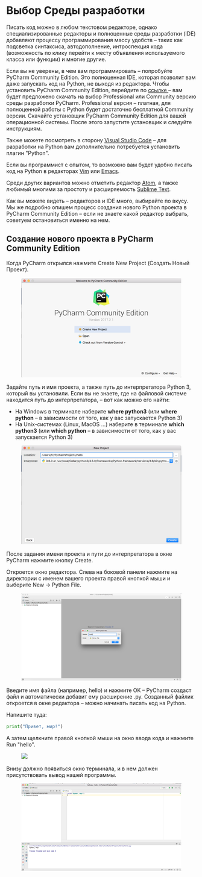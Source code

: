 # Выбор Среды разработки
Писать код можно в любом текстовом редакторе, однако специализированные  редакторы и полноценные среды разработки (IDE) добавляют процессу программирования массу удобств – таких как подсветка синтаксиса, автодополнение, интроспекция кода (возможность по клику перейти к месту объявления используемого класса или функции) и многие другие.</p><p>Если вы не уверены, в чем вам программировать – попробуйте PyCharm Community Edition. Это полноценная IDE, которая позволит вам даже запускать код на Python, не выходя из редактора.  Чтобы установить PyCharm Community Edition, перейдите по <a href="https://www.jetbrains.com/pycharm/download/" target="_blank" rel="noopener nofollow">ссылке </a>– вам будет предложено скачать на выбор Professional или Community версию среды разработки PyCharm. Professional версия – платная, для полноценной работы с Python будет достаточно бесплатной Community версии. Скачайте установщик PyCharm Community Edition для вашей операционной системы. После этого запустите установщик и следуйте инструкциям.</p><p>Также можете посмотреть в сторону <a href="https://code.visualstudio.com/Download" target="_blank" rel="noopener nofollow">Visual Studio Code</a> – для разработки на Python вам дополнительно потребуется установить плагин "Python".</p><p>Если вы программист с опытом, то возможно вам будет удобно писать код на Python в редакторах <a href="http://www.vim.org/" target="_blank" rel="noopener nofollow">Vim</a> или <a href="http://www.gnu.org/software/emacs/" target="_blank" rel="noopener nofollow">Emacs</a>.</p><p>Среди других вариантов можно отметить редактор <a href="https://atom.io/" target="_blank" rel="noopener nofollow">Atom</a>, а также любимый многими за простоту и расширяемость <a href="https://www.sublimetext.com/" target="_blank" rel="noopener nofollow">Sublime Text</a>.</p><p>Как вы можете видеть – редакторов и IDE много, выбирайте по вкусу. Мы же подробно опишем процесс создания нового Python проекта в PyCharm Community Edition – если не знаете какой редактор выбрать, советуем остановиться именно на нем.</p><h2>Создание нового проекта  в PyCharm Community Edition</h2><p>Когда PyCharm открылся нажмите Create New Project (Создать Новый Проект).</p><figure><img src="imgs/6.png"></figure><p>Задайте путь и имя проекта, а также путь до интерпретатора Python 3, который вы установили. Если вы не знаете, где на файловой системе находится путь до интерпретатора, – вот как можно его найти:</p><ul><li>На Windows в терминале наберите <strong>where python3</strong>  (или <strong>where python</strong> – в зависимости от того, как у вас запускается Python 3)</li><li>На Unix-системах (Linux, MacOS ...) наберите в терминале <strong>which python3</strong>  (или <strong>which python</strong> – в зависимости от того, как у вас запускается Python 3)</li></ul><figure><img src="imgs/5.png"></figure><p>После задания имени проекта и пути до интерпретатора в окне PyCharm нажмите кнопку Create.</p><p>Откроется окно редактора. Слева на боковой панели нажмите на директории с именем вашего проекта правой кнопкой мыши и выберите New -&gt; Python File.</p><figure><img src="imgs/4.png"></figure><p>Введите имя файла (например, hello) и нажмите OK – PyCharm создаст файл и автоматически добавит ему расширение .py. Созданный файлик откроется в окне редактора – можно начинать писать код на Python.</p><p>Напишите туда:</p>
```python
print("Привет, мир!")
```
<p>А затем щелкните правой кнопкой мыши на окно ввода кода и нажмите Run "hello".</p><figure><img src="3.png"></figure><p>Внизу должно появиться окно терминала, и в нем должен присутствовать вывод нашей программы.</p><figure><img src="imgs/2.png"></figure>